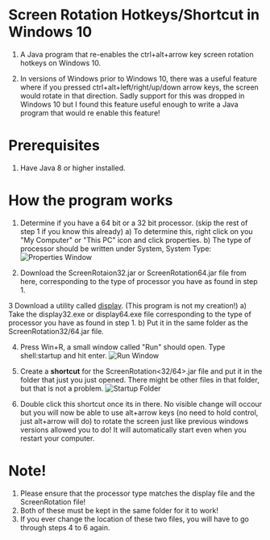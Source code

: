 # Screen Rotation Hotkeys/Shortcut in Windows 10

1. A Java program that re-enables the ctrl+alt+arrow key screen rotation hotkeys on Windows 10.

2. In versions of Windows prior to Windows 10, there was a useful feature where if you pressed ctrl+alt+left/right/up/down arrow keys, the screen would rotate in that direction. Sadly support for this was dropped in Windows 10 but I found this feature useful enough to write a Java program that would re enable this feature!

# Prerequisites
1. Have Java 8 or higher installed.

# How the program works

1. Determine if you have a 64 bit or a 32 bit processor. (skip the rest of step 1 if you know this already)
  a) To determine this, right click on you "My Computer" or "This PC" icon and click properties.
  b) The type of processor should be written under System, System Type:
![Properties Window](https://github.com/Divy1211/ScreenRotation/blob/master/images/Properties.PNG)

2. Download the ScreenRotaion32.jar or ScreenRotation64.jar file from here, corresponding to the type of processor you have as found in step 1.

3 Download a utility called [display](https://download.cnet.com/Display/3000-2094_4-78037087.html). (This program is not my creation!)
  a) Take the display32.exe or display64.exe file corresponding to the type of processor you have as found in step 1.
  b) Put it in the same folder as the ScreenRotation32/64.jar file.
  
4. Press Win+R, a small window called "Run" should open. Type shell:startup and hit enter.
![Run Window](https://github.com/Divy1211/ScreenRotation/blob/master/images/Run.PNG)

5. Create a **shortcut** for the ScreenRotation<32/64>.jar file and put it in the folder that just you just opened. There might be other files in that folder, but that is not a problem.
![Startup Folder](https://github.com/Divy1211/ScreenRotation/blob/master/images/Startup.PNG)

6. Double click this shortcut once its in there. No visible change will occour but you will now be able to use alt+arrow keys (no need to hold control, just alt+arrow will do) to rotate the screen just like previous windows versions allowed you to do! It will automatically start even when you restart your computer.

# Note!
1. Please ensure that the processor type matches the display file and the ScreenRotation file!
2. Both of these must be kept in the same folder for it to work!
3. If you ever change the location of these two files, you will have to go through steps 4 to 6 again.
